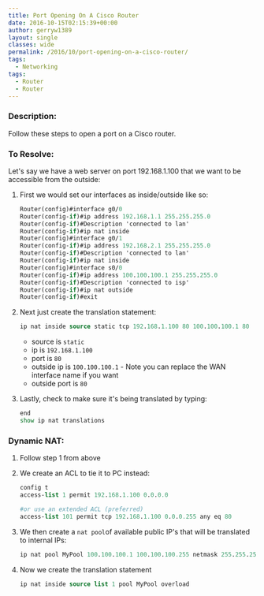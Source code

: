 ```yaml
---
title: Port Opening On A Cisco Router
date: 2016-10-15T02:15:39+00:00
author: gerryw1389
layout: single
classes: wide
permalink: /2016/10/port-opening-on-a-cisco-router/
tags:
  - Networking
tags:
  - Router
  - Router
---
```

<!--more-->

### Description:

Follow these steps to open a port on a Cisco router.

### To Resolve:

Let's say we have a web server on port 192.168.1.100 that we want to be accessible from the outside:

1. First we would set our interfaces as inside/outside like so:

   ```tcl
   Router(config)#interface g0/0
   Router(config-if)#ip address 192.168.1.1 255.255.255.0
   Router(config-if)#Description 'connected to lan'
   Router(config-if)#ip nat inside
   Router(config)#interface g0/1
   Router(config-if)#ip address 192.168.2.1 255.255.255.0
   Router(config-if)#Description 'connected to lan'
   Router(config-if)#ip nat inside
   Router(config)#interface s0/0
   Router(config-if)#ip address 100.100.100.1 255.255.255.0
   Router(config-if)#Description 'connected to isp'
   Router(config-if)#ip nat outside
   Router(config-if)#exit
   ```

2. Next just create the translation statement:

   ```tcl
   ip nat inside source static tcp 192.168.1.100 80 100.100.100.1 80
   ```

   - source is `static` 
   - ip is `192.168.1.100` 
   - port is `80` 
   - outside ip is `100.100.100.1` - Note you can replace the WAN interface name if you want  
   - outside port is `80`

3. Lastly, check to make sure it's being translated by typing:

   ```tcl
   end
   show ip nat translations
   ```

### Dynamic NAT:

1. Follow step 1 from above

2. We create an ACL to tie it to PC instead:

   ```tcl
   config t
   access-list 1 permit 192.168.1.100 0.0.0.0

   #or use an extended ACL (preferred)
   access-list 101 permit tcp 192.168.1.100 0.0.0.255 any eq 80
   ```

3. We then create a `nat pool`of available public IP's that will be translated to internal IPs:

   ```tcl
   ip nat pool MyPool 100.100.100.1 100.100.100.255 netmask 255.255.255.0
   ```

4. Now we create the translation statement

   ```tcl
   ip nat inside source list 1 pool MyPool overload
   ```

